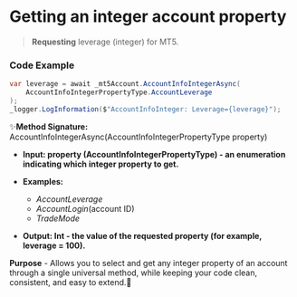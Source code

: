 # Getting an integer account property

> **Requesting** leverage (integer) for MT5.

### Code Example

```csharp
var leverage = await _mt5Account.AccountInfoIntegerAsync(
    AccountInfoIntegerPropertyType.AccountLeverage
);
_logger.LogInformation($"AccountInfoInteger: Leverage={leverage}");
```

✨**Method Signature:** AccountInfoIntegerAsync(AccountInfoIntegerPropertyType property)

* **Input: property (AccountInfoIntegerPropertyType) - an enumeration indicating which integer property to get.**

* **Examples:** 
   * _AccountLeverage_
   * _AccountLogin_(account ID)
   * _TradeMode_

* **Output: Int - the value of the requested property (for example, leverage = 100).**

**Purpose** - Allows you to select and get any integer property of an account through a single universal method, while keeping your code clean, consistent, and easy to extend.🚀
